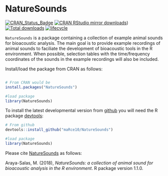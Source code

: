 # NatureSounds

[![CRAN\_Status\_Badge](https://www.r-pkg.org/badges/version/NatureSounds)](https://cran.r-project.org/package=NatureSounds)
[![CRAN RStudio mirror downloads](http://cranlogs.r-pkg.org/badges/NatureSounds)](https://www.r-pkg.org:443/pkg/NatureSounds))
[![Total downloads](https://cranlogs.r-pkg.org/badges/grand-total/NatureSounds?color=blue)](https://r-pkg.org/pkg/NatureSounds)
[![lifecycle](https://img.shields.io/badge/lifecycle-experimental-orange.svg)](https://lifecycle.r-lib.org/articles/stages.html)

`NatureSounds` is a package containing a collection of example animal sounds for bioacoustic analysis. The main goal is to provide example recordings of animal sounds to faciliate the development of bioacoustic tools in the R environment. When possible, selection tables with the time/frequency coordinates of the sounds in the example recordings will also be included.


Install/load the package from CRAN as follows:

```r

# From CRAN would be
install.packages("NatureSounds")

#load package
library(NatureSounds)

```

To install the latest developmental version from [github](https://github.com/) you will need the R package [devtools](https://cran.r-project.org/package=devtools):

```r
# From github
devtools::install_github("maRce10/NatureSounds")

#load package
library(NatureSounds)

```

Please cite [NatureSounds](https://cran.r-project.org/package=NatureSounds) as follows:

Araya-Salas, M. (2018), *NatureSounds: a collection of animal sound for bioacoustic analysis in the R environment*. R package version 1.1.0.
